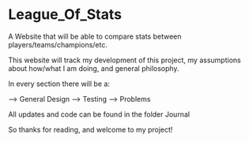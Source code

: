 # League_Of_Stats
A Website that will be able to compare stats between players/teams/champions/etc.

This website will track my development of this project, my assumptions about how/what
I am doing, and general philosophy. 

In every section there will be a:

--> General Design
--> Testing
--> Problems

All updates and code can be found in the folder Journal


So thanks for reading, and welcome to my project!

